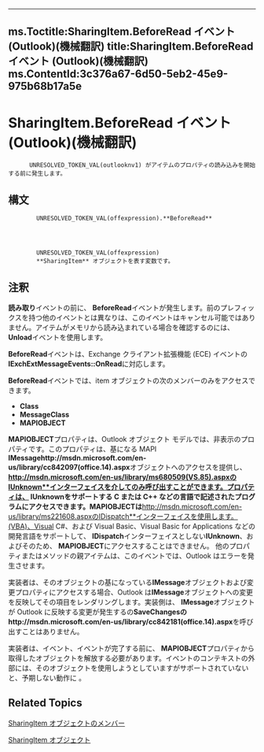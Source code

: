 

---
ms.Toctitle:SharingItem.BeforeRead イベント (Outlook)(機械翻訳)
title:SharingItem.BeforeRead イベント (Outlook)(機械翻訳)
ms.ContentId:3c376a67-6d50-5eb2-45e9-975b68b17a5e
---
# SharingItem.BeforeRead イベント (Outlook)(機械翻訳)





          UNRESOLVED_TOKEN_VAL(outlooknv1) がアイテムのプロパティの読み込みを開始する前に発生します。

## 構文

            UNRESOLVED_TOKEN_VAL(offexpression).**BeforeRead**




            UNRESOLVED_TOKEN_VAL(offexpression)
            **SharingItem** オブジェクトを表す変数です。



## 注釈
**読み取り**イベントの前に、 **BeforeRead**イベントが発生します。前のプレフィックスを持つ他のイベントとは異なりは、このイベントはキャンセル可能ではありません。アイテムがメモリから読み込まれている場合を確認するのには、 **Unload**イベントを使用します。



**BeforeRead**イベントは、Exchange クライアント拡張機能 (ECE) イベントの**IExchExtMessageEvents::OnRead**に対応します。



**BeforeRead**イベントでは、item オブジェクトの次のメンバーのみをアクセスできます。

- **Class**
- **MessageClass**
- **MAPIOBJECT**




**MAPIOBJECT**プロパティは、Outlook オブジェクト モデルでは、非表示のプロパティです。このプロパティは、基になる MAPI **IMessagehttp://msdn.microsoft.com/en-us/library/cc842097(office.14).aspx**オブジェクトへのアクセスを提供し、 **http://msdn.microsoft.com/en-us/library/ms680509(VS.85).aspxのIUnknown**インターフェイスを介してのみ呼び出すことができます。プロパティは、 **IUnknown**をサポートする C または C++ などの言語で記述されたプログラムにアクセスできます。**MAPIOBJECT**は**http://msdn.microsoft.com/en-us/library/ms221608.aspxのIDispatch**インターフェイスを使用します。(VBA)、Visual C#、および Visual Basic、Visual Basic for Applications などの開発言語をサポートして、 **IDispatch**インターフェイスとしない**IUnknown**、およびそのため、 **MAPIOBJECT**にアクセスすることはできません。 他のプロパティまたはメソッドの親アイテムは、このイベントでは、Outlook はエラーを発生させます。



実装者は、そのオブジェクトの基になっている**IMessage**オブジェクトおよび変更プロパティにアクセスする場合、Outlook は**IMessage**オブジェクトへの変更を反映してその項目をレンダリングします。実装側は、 **IMessage**オブジェクトが Outlook に反映する変更が発生するの**SaveChangesのhttp://msdn.microsoft.com/en-us/library/cc842181(office.14).aspx**を呼び出すことはありません。



実装者は、イベント、イベントが完了する前に、 **MAPIOBJECT**プロパティから取得したオブジェクトを解放する必要があります。イベントのコンテキストの外部には、そのオブジェクトを使用しようとしていますがサポートされていないと、予期しない動作に 。



## Related Topics

[SharingItem オブジェクトのメンバー](719ad60e-2242-2c54-778f-006b61690389.md)

[SharingItem オブジェクト](63dd3451-44f3-7cc4-c6e2-7dad5835a7d2.md)





